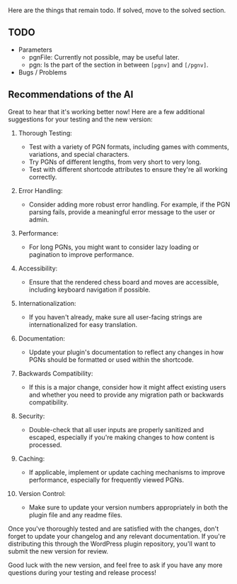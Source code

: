 Here are the things that remain todo. If solved, move to the solved section.

## TODO

* Parameters
  * pgnFile: Currently not possible, may be useful later.
  * pgn: Is the part of the section in between `[pgnv]` and `[/pgnv]`.
* Bugs / Problems

## Recommendations of the AI

Great to hear that it's working better now! Here are a few additional suggestions for your testing and the new version:

1. Thorough Testing:
   - Test with a variety of PGN formats, including games with comments, variations, and special characters.
   - Try PGNs of different lengths, from very short to very long.
   - Test with different shortcode attributes to ensure they're all working correctly.

2. Error Handling:
   - Consider adding more robust error handling. For example, if the PGN parsing fails, provide a meaningful error message to the user or admin.

3. Performance:
   - For long PGNs, you might want to consider lazy loading or pagination to improve performance.

4. Accessibility:
   - Ensure that the rendered chess board and moves are accessible, including keyboard navigation if possible.

5. Internationalization:
   - If you haven't already, make sure all user-facing strings are internationalized for easy translation.

6. Documentation:
   - Update your plugin's documentation to reflect any changes in how PGNs should be formatted or used within the shortcode.

7. Backwards Compatibility:
   - If this is a major change, consider how it might affect existing users and whether you need to provide any migration path or backwards compatibility.

8. Security:
   - Double-check that all user inputs are properly sanitized and escaped, especially if you're making changes to how content is processed.

9. Caching:
   - If applicable, implement or update caching mechanisms to improve performance, especially for frequently viewed PGNs.

10. Version Control:
    - Make sure to update your version numbers appropriately in both the plugin file and any readme files.

Once you've thoroughly tested and are satisfied with the changes, don't forget to update your changelog and any relevant documentation. If you're distributing this through the WordPress plugin repository, you'll want to submit the new version for review.

Good luck with the new version, and feel free to ask if you have any more questions during your testing and release process!
